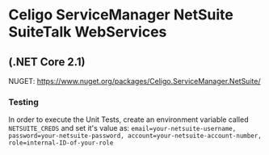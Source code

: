 # Celigo ServiceManager NetSuite SuiteTalk WebServices
## (.NET Core 2.1)

NUGET:
https://www.nuget.org/packages/Celigo.ServiceManager.NetSuite/

### Testing
In order to execute the Unit Tests, create an environment variable called `NETSUITE_CREDS` and set it's value as:
`email=your-netsuite-username, password=your-netsuite-password, account=your-netsuite-account-number, role=internal-ID-of-your-role`

